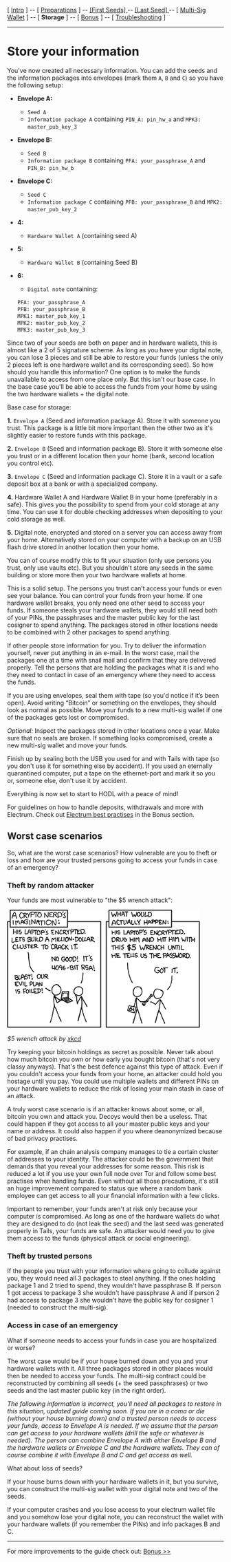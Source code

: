 [ [Intro](README.md) ] -- [ [Preparations]( hodl-guide_10_preparations.md) ] -- [ [First Seeds] ](hodl-guide_20_first-seeds.md) -- [ [Last Seed] ](hodl-guide_30_last-seed.md) -- [ [Multi-Sig Wallet](hodl-guide_40_multi-sig.md) ] -- [ **Storage** ] -- [ [Bonus](hodl-guide_60_bonus.md) ] -- [ [Troubleshooting](hodl-guide_70_troubleshooting.md) ]

---

# Store your information

You've now created all necessary information. You can add the seeds and the information packages into envelopes (mark them `A`, `B` and `C`) so you have the following setup:

* **Envelope A:**
  * `Seed A`
  * `Information package A` containing `PIN_A: pin_hw_a` and `MPK3: master_pub_key_3`
* **Envelope B:**
  * `Seed B`
  * `Information package B` containing `PFA: your_passphrase_A` and `PIN_B: pin_hw_b`
* **Envelope C:**
  * `Seed C`
  * `Information package C` containing `PFB: your_passphrase_B` and `MPK2: master_pub_key_2`
* **4:**
  * `Hardware Wallet A` (containing seed A)  
* **5:**
  * `Hardware Wallet B` (containing Seed B)
* **6:**
  * `Digital note` containing: 

  ```
  PFA: your_passphrase_A
  PFB: your_passphrase_B
  MPK1: master_pub_key_1
  MPK2: master_pub_key_2
  MPK3: master_pub_key_3
  ```

Since two of your seeds are both on paper and in hardware wallets, this is almost like a 2 of 5 signature scheme. As long as you have your digital note, you can lose 3 pieces and still be able to restore your funds (unless the only 2 pieces left is one hardware wallet and its corresponding seed). So how should you handle this information? One option is to make the funds unavailable to access from one place only. But this isn't our base case. In the base case you'll be able to access the funds from your home by using the two hardware wallets + the digital note.

Base case for storage:

**1.** `Envelope A` (Seed and information package A). Store it with someone you trust. This package is a little bit more important then the other two as it's slightly easier to restore funds with this package.

**2.** `Envelope B` (Seed and information package B). Store it with someone else you trust or in a different location then your home (bank, second location you control etc).

**3.** `Envelope C` (Seed and information package C). Store it in a vault or a safe deposit box at a bank or with a specialized company.

**4.** Hardware Wallet A and Hardware Wallet B in your home (preferably in a safe). This gives you the possibility to spend from your cold storage at any time. You can use it for double checking addresses when depositing to your cold storage as well.

**5.** Digital note, encrypted and stored on a server you can access away from your home. Alternatively stored on your computer with a backup on an USB flash drive stored in another location then your home.

You can of course modify this to fit your situation (only use persons you trust, only use vaults etc). But you shouldn't store any seeds in the same building or store more then your two hardware wallets at home.

This is a solid setup. The persons you trust can’t access your funds or even see your balance. You can control your funds from your home. If one hardware wallet breaks, you only need one other seed to access your funds. If someone steals your hardware wallets, they would still need both of your PINs, the passphrases and the master public key for the last cosigner to spend anything. The packages stored in other locations needs to be combined with 2 other packages to spend anything.

If other people store information for you. Try to deliver the information yourself, never put anything in an e-mail. In the worst case, mail the packages one at a time with snail mail and confirm that they are delivered properly. Tell the persons that are holding the packages what it is and who they need to contact in case of an emergency where they need to access the funds.

If you are using envelopes, seal them with tape (so you'd notice if it’s been open). Avoid writing “Bitcoin” or something on the envelopes, they should look as normal as possible. Move your funds to a new multi-sig wallet if one of the packages gets lost or compromised.

*Optional:* Inspect the packages stored in other locations once a year. Make sure that no seals are broken. If something looks compromised, create a new multi-sig wallet and move your funds.

Finish up by sealing both the USB you used for and with Tails with tape (so you don't use it for something else by accident). If you used an eternally quarantined computer, put a tape on the ethernet-port and mark it so you or, someone else, don't use it by accident.

Everything is now set to start to HODL with a peace of mind!

For guidelines on how to handle deposits, withdrawals and more with Electrum. Check out [Electrum best practises](hodl-guide_67_electrum-bp.md) in the Bonus section.

## Worst case scenarios

So, what are the worst case scenarios? How vulnerable are you to theft or loss and how are your trusted persons going to access your funds in case of an emergency?

### Theft by random attacker

Your funds are most vulnerable to "the $5 wrench attack":

![Wrench](images/50_wrench.png)

*$5 wrench attack by [xkcd](https://xkcd.com/538/)*

Try keeping your bitcoin holdings as secret as possible. Never talk about how much bitcoin you own or how early you bought bitcoin (that's not very classy anyways). That's the best defence against this type of attack. Even if you couldn't access your funds from your home, an attacker could hold you hostage until you pay. You could use multiple wallets and different PINs on your hardware wallets to reduce the risk of losing your main stash in case of an attack.

A truly worst case scenario is if an attacker knows about some, or all, bitcoin you own and attack you. Decoys would then be a useless. That could happen if they got access to all your master public keys and your name or address. It could also happen if you where deanonymized because of bad privacy practises.

For example, if an chain analysis company manages to tie a certain cluster of addresses to your identity. The attacker could be the government that demands that you reveal your addresses for some reason. This risk is reduced a lot if you use your own full node over Tor and follow some best practises when handling funds. Even without all those precautions, it's still an huge improvement compared to status que where a random bank employee can get access to all your financial information with a few clicks.

Important to remember, your funds aren't at risk only because your computer is compromised. As long as one of the hardware wallets do what they are designed to do (not leak the seed) and the last seed was generated properly in Tails, your funds are safe. An attacker would need you to give them access to the funds (physical attack or social engineering).

### Theft by trusted persons

If the people you trust with your information where going to collude against you, they would need all 3 packages to steal anything. If the ones holding package 1 and 2 tried to spend, they wouldn't have passphrase B. If person 1 got access to package 3 she wouldn't have passphrase A and if person 2 had access to package 3 she wouldn't have the public key for cosigner 1 (needed to construct the multi-sig).

### Access in case of an emergency

What if someone needs to access your funds in case you are hospitalized or worse?

The worst case would be if your house burned down and you and your hardware wallets with it. All three packages stored in other places would then be needed to access your funds. The multi-sig contract could be reconstructed by combining all seeds (+ the seed passphrases) or two seeds and the last master public key (in the right order).

*The following information is incorrect, you'll need all packages to restore in this situation, updated guide coming soon.*
*If you are in a coma or die (without your house burning down) and a trusted person needs to access your funds, access to Envelope A is needed. If we assume that the person can get access to your hardware wallets (drill the safe or whatever is needed). The person can combine Envelope A with either Envelope B and the hardware wallets or Envelope C and the hardware wallets. They can of course combine it with Envelope B and C and get access as well.*

What about loss of seeds?

If your house burns down with your hardware wallets in it, but you survive, you can construct the multi-sig wallet with your digital note and two of the seeds.

If your computer crashes and you lose access to your electrum wallet file and you somehow lose your digital note, you can reconstruct the wallet with your hardware wallets (if you remember the PINs) and info packages B and C.

---

For more improvements to the guide check out: [Bonus >>](hodl-guide_60_bonus.md)

